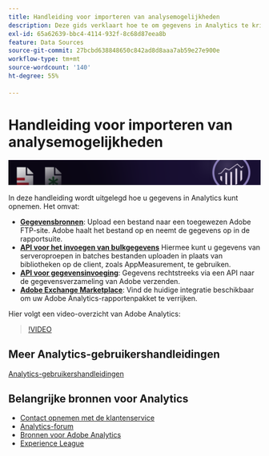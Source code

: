 ```yaml
---
title: Handleiding voor importeren van analysemogelijkheden
description: Deze gids verklaart hoe te om gegevens in Analytics te krijgen gebruikend Gegevensbronnen en de Invoeging APIs van Gegevens.
exl-id: 65a62639-bbc4-4114-932f-8c68d87eea8b
feature: Data Sources
source-git-commit: 27bcbd638848650c842ad8d8aaa7ab59e27e900e
workflow-type: tm+mt
source-wordcount: '140'
ht-degree: 55%

---
```


# Handleiding voor importeren van analysemogelijkheden

![Banner](../../assets/doc_banner_import.png)

In deze handleiding wordt uitgelegd hoe u gegevens in Analytics kunt opnemen. Het omvat:

* **[Gegevensbronnen](data-sources/overview.md)**: Upload een bestand naar een toegewezen Adobe FTP-site. Adobe haalt het bestand op en neemt de gegevens op in de rapportsuite.
* **[API voor het invoegen van bulkgegevens](/help/import/bulk-data-insertion-api/bulk-data-insert.md)** Hiermee kunt u gegevens van serveroproepen in batches bestanden uploaden in plaats van bibliotheken op de client, zoals AppMeasurement, te gebruiken.
* **[API voor gegevensinvoeging](c-data-insertion-api/c-data-insertion-api.md)**: Gegevens rechtstreeks via een API naar de gegevensverzameling van Adobe verzenden.
* **[Adobe Exchange Marketplace](https://exchange.adobe.com/experiencecloud.analytics.html#product)**: Vind de huidige integratie beschikbaar om uw Adobe Analytics-rapportenpakket te verrijken.

Hier volgt een video-overzicht van Adobe Analytics:

>[!VIDEO](https://video.tv.adobe.com/v/27429/?quality=12)

## Meer Analytics-gebruikershandleidingen

[Analytics-gebruikershandleidingen](https://experienceleague.adobe.com/docs/analytics.html)

## Belangrijke bronnen voor Analytics

* [Contact opnemen met de klantenservice](https://experienceleague.adobe.com/?support-solution=Analytics&amp;lang=nl#support)
* [Analytics-forum](https://forums.adobe.com/community/experience-cloud/analytics-cloud/analytics)
* [Bronnen voor Adobe Analytics](https://forums.adobe.com/message/10660755)
* [Experience League](https://landing.adobe.com/experience-league/)
